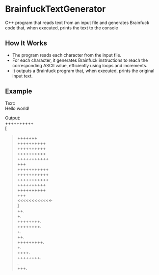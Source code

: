 # BrainfuckTextGenerator
C++ program that reads text from an input file and generates Brainfuck code that, when executed, prints the text to the console

## How It Works
* The program reads each character from the input file.
* For each character, it generates Brainfuck instructions to reach the corresponding ASCII value, efficiently using loops and increments.
* It outputs a Brainfuck program that, when executed, prints the original input text.

## Example
Text:  
Hello world!

Output:  
++++++++++  
[  
  >+++++++  
  >++++++++++  
  >++++++++++  
  >++++++++++  
  >+++++++++++  
  >+++  
  >+++++++++++  
  >+++++++++++  
  >+++++++++++  
  >++++++++++  
  >++++++++++  
  >+++  
  <<<<<<<<<<<<-  
]  
>++.  
>+.  
>++++++++.  
>++++++++.  
>+.  
>++.  
>+++++++++.  
>+.  
>++++.  
>++++++++.  
>.  
>+++.  
